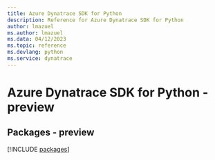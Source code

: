 ```yaml
---
title: Azure Dynatrace SDK for Python
description: Reference for Azure Dynatrace SDK for Python
author: lmazuel
ms.author: lmazuel
ms.data: 04/12/2023
ms.topic: reference
ms.devlang: python
ms.service: dynatrace
---
```

# Azure Dynatrace SDK for Python - preview
## Packages - preview
[!INCLUDE [packages](dynatrace-index.md)]